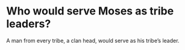 # Who would serve Moses as tribe leaders?

A man from every tribe, a clan head, would serve as his tribe’s leader.
